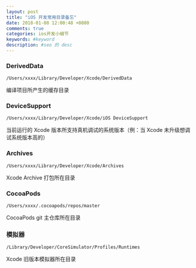 ```yaml
---
layout: post
title: "iOS 开发常用目录备忘"
date: 2018-01-08 12:00:48 +0800
comments: true
categories: ios开发小细节
keywords: #keyword
description: #seo 的 desc
---
```


### DerivedData

`/Users/xxxx/Library/Developer/Xcode/DerivedData`

编译项目所产生的缓存目录

### DeviceSupport

`/Users/xxxx/Library/Developer/Xcode/iOS DeviceSupport`

当前运行的 Xcode 版本所支持真机调试的系统版本（例：当 Xcode 未升级想调试系统版本高的）

### Archives

`/Users/xxxx/Library/Developer/Xcode/Archives`

Xcode Archive 打包所在目录

### CocoaPods

`/Users/xxxx/.cocoapods/repos/master`

CocoaPods git 主仓库所在目录

### 模拟器

`/Library/Developer/CoreSimulator/Profiles/Runtimes`

Xcode 旧版本模拟器所在目录



